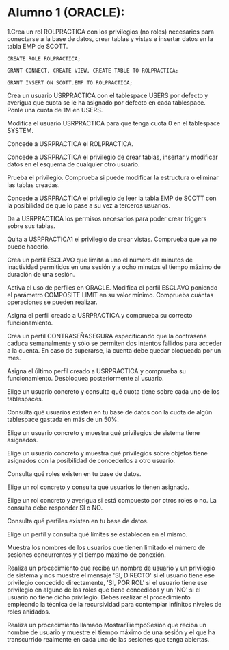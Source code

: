 # Alumno 1 (ORACLE):

1.Crea un rol ROLPRACTICA con los privilegios (no roles) necesarios para conectarse a la base de datos, crear tablas y vistas e insertar datos en la tabla EMP de SCOTT.

```
CREATE ROLE ROLPRACTICA;

GRANT CONNECT, CREATE VIEW, CREATE TABLE TO ROLPRACTICA;

GRANT INSERT ON SCOTT.EMP TO ROLPRACTICA;
```

Crea un usuario USRPRACTICA con el tablespace USERS por defecto y averigua que cuota se le ha asignado por defecto en cada tablespace. Ponle una cuota de 1M en USERS.

Modifica el usuario USRPRACTICA para que tenga cuota 0 en el tablespace SYSTEM.

Concede a USRPRACTICA el ROLPRACTICA.

Concede a USRPRACTICA el privilegio de crear tablas, insertar y modificar datos en el esquema de cualquier otro usuario. 

Prueba el privilegio. Comprueba si puede modificar la estructura o eliminar las tablas creadas.

Concede a USRPRACTICA el privilegio de leer la tabla EMP de SCOTT con la posibilidad de que lo pase a su vez a terceros usuarios.

Da a USRPRACTICA los permisos necesarios para poder crear triggers sobre sus tablas.

Quita a USRPRACTICA1 el privilegio de crear vistas. Comprueba que ya no puede hacerlo.

Crea un perfil ESCLAVO que limita a uno el número de minutos de inactividad permitidos en una sesión y a ocho minutos el tiempo máximo de duración de una sesión.

Activa el uso de perfiles en ORACLE. Modifica el perfil ESCLAVO poniendo el parámetro COMPOSITE LIMIT en su valor mínimo. Comprueba cuántas operaciones se pueden realizar.

Asigna el perfil creado a USRPRACTICA y comprueba su correcto funcionamiento.

Crea un perfil CONTRASEÑASEGURA especificando que la contraseña caduca semanalmente y sólo se permiten dos intentos fallidos para acceder a la cuenta. En caso de superarse, la cuenta debe quedar bloqueada por un mes.

Asigna el último perfil creado a USRPRACTICA y comprueba su funcionamiento. Desbloquea posteriormente al usuario.

Elige un usuario concreto y consulta qué cuota tiene sobre cada uno de los tablespaces.

Consulta qué usuarios existen en tu base de datos con la cuota de algún tablespace gastada en más de un 50%.

Elige un usuario concreto y muestra qué privilegios de sistema tiene asignados.

Elige un usuario concreto y muestra qué privilegios sobre objetos tiene asignados con la posibilidad de concederlos a otro usuario.

Consulta qué roles existen en tu base de datos.

Elige un rol concreto y consulta qué usuarios lo tienen asignado.

Elige un rol concreto y averigua si está compuesto por otros roles o no. La consulta debe responder SI o NO.

Consulta qué perfiles existen en tu base de datos.

Elige un perfil y consulta qué límites se establecen en el mismo.

Muestra los nombres de los usuarios que tienen limitado el número de sesiones concurrentes y el tiempo máximo de conexión.

Realiza un procedimiento que reciba un nombre de usuario y un privilegio de sistema y nos muestre el mensaje 'SI, DIRECTO' si el usuario tiene ese privilegio concedido directamente, 'SI, POR ROL' si el usuario tiene ese privilegio en alguno de los roles que tiene concedidos y un 'NO' si el usuario no tiene dicho privilegio. Debes realizar el procedimiento empleando la técnica de la recursividad para contemplar infinitos niveles de roles anidados.

Realiza un procedimiento llamado MostrarTiempoSesión que reciba un nombre de usuario y muestre el tiempo máximo de una sesión y el que ha transcurrido realmente en cada una de las sesiones que tenga abiertas.
